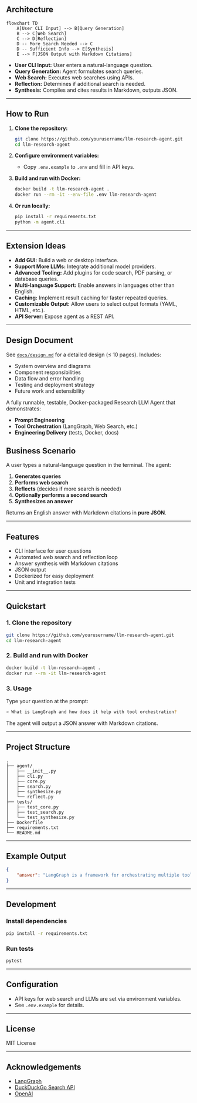 ## Architecture

```mermaid
flowchart TD
    A[User CLI Input] --> B[Query Generation]
    B --> C[Web Search]
    C --> D[Reflection]
    D -- More Search Needed --> C
    D -- Sufficient Info --> E[Synthesis]
    E --> F[JSON Output with Markdown Citations]
```

- **User CLI Input:** User enters a natural-language question.
- **Query Generation:** Agent formulates search queries.
- **Web Search:** Executes web searches using APIs.
- **Reflection:** Determines if additional search is needed.
- **Synthesis:** Compiles and cites results in Markdown, outputs JSON.

---

## How to Run

1. **Clone the repository:**
    ```bash
    git clone https://github.com/yourusername/llm-research-agent.git
    cd llm-research-agent
    ```

2. **Configure environment variables:**
    - Copy `.env.example` to `.env` and fill in API keys.

3. **Build and run with Docker:**
    ```bash
    docker build -t llm-research-agent .
    docker run --rm -it --env-file .env llm-research-agent
    ```

4. **Or run locally:**
    ```bash
    pip install -r requirements.txt
    python -m agent.cli
    ```

---

## Extension Ideas

- **Add GUI:** Build a web or desktop interface.
- **Support More LLMs:** Integrate additional model providers.
- **Advanced Tooling:** Add plugins for code search, PDF parsing, or database queries.
- **Multi-language Support:** Enable answers in languages other than English.
- **Caching:** Implement result caching for faster repeated queries.
- **Customizable Output:** Allow users to select output formats (YAML, HTML, etc.).
- **API Server:** Expose agent as a REST API.

---

## Design Document

See [`docs/design.md`](docs/design.md) for a detailed design (≤ 10 pages). Includes:
- System overview and diagrams
- Component responsibilities
- Data flow and error handling
- Testing and deployment strategy
- Future work and extensibility


A fully runnable, testable, Docker-packaged Research LLM Agent that demonstrates:

- **Prompt Engineering**
- **Tool Orchestration** (LangGraph, Web Search, etc.)
- **Engineering Delivery** (tests, Docker, docs)

## Business Scenario

A user types a natural-language question in the terminal. The agent:

1. **Generates queries**
2. **Performs web search**
3. **Reflects** (decides if more search is needed)
4. **Optionally performs a second search**
5. **Synthesizes an answer**

Returns an English answer with Markdown citations in **pure JSON**.

---

## Features

- CLI interface for user questions
- Automated web search and reflection loop
- Answer synthesis with Markdown citations
- JSON output
- Dockerized for easy deployment
- Unit and integration tests

---

## Quickstart

### 1. Clone the repository

```bash
git clone https://github.com/yourusername/llm-research-agent.git
cd llm-research-agent
```

### 2. Build and run with Docker

```bash
docker build -t llm-research-agent .
docker run --rm -it llm-research-agent
```

### 3. Usage

Type your question at the prompt:

```bash
> What is LangGraph and how does it help with tool orchestration?
```

The agent will output a JSON answer with Markdown citations.

---

## Project Structure

```
.
├── agent/
│   ├── __init__.py
│   ├── cli.py
│   ├── core.py
│   ├── search.py
│   ├── synthesize.py
│   └── reflect.py
├── tests/
│   ├── test_core.py
│   ├── test_search.py
│   └── test_synthesize.py
├── Dockerfile
├── requirements.txt
└── README.md
```

---

## Example Output

```json
{
    "answer": "LangGraph is a framework for orchestrating multiple tools and language models in a graph-based workflow [^1]. It enables complex reasoning and tool use in LLM applications.\n\n[^1]: [LangGraph Documentation](https://langchain-ai.github.io/langgraph/)"
}
```

---

## Development

### Install dependencies

```bash
pip install -r requirements.txt
```

### Run tests

```bash
pytest
```

---

## Configuration

- API keys for web search and LLMs are set via environment variables.
- See `.env.example` for details.

---

## License

MIT License

---

## Acknowledgements

- [LangGraph](https://langchain-ai.github.io/langgraph/)
- [DuckDuckGo Search API](https://duckduckgo.com/api)
- [OpenAI](https://openai.com/)

